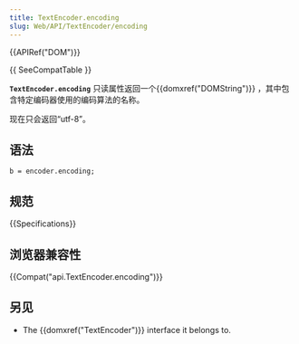 ```yaml
---
title: TextEncoder.encoding
slug: Web/API/TextEncoder/encoding
---
```

{{APIRef("DOM")}}

{{ SeeCompatTable }}

**`TextEncoder.encoding`** 只读属性返回一个{{domxref("DOMString")}} ，其中包含特定编码器使用的编码算法的名称。

现在只会返回“utf-8”。

## 语法

```plain
b = encoder.encoding;
```

## 规范

{{Specifications}}

## 浏览器兼容性

{{Compat("api.TextEncoder.encoding")}}

## 另见

- The {{domxref("TextEncoder")}} interface it belongs to.

